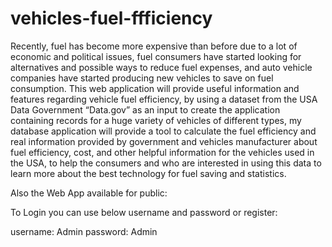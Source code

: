 # vehicles-fuel-ffficiency
Recently, fuel has become more expensive than before due to a lot of economic and political issues, fuel consumers have started looking for alternatives and possible ways to reduce fuel expenses, and auto vehicle companies have started producing new vehicles to save on fuel consumption.
This web application will provide useful information and features regarding vehicle fuel efficiency, by using a dataset from the USA Data Government “Data.gov” as an input to create the application containing records for a huge variety of vehicles of different types, my database application will provide a tool to calculate the fuel efficiency and real information provided by government and vehicles manufacturer about fuel efficiency, cost, and other helpful information for the vehicles used in the USA, to help the consumers and who are interested in using this data to learn more about the best technology for fuel saving and statistics.

Also the Web App available for public: 

To Login you can use below username and password or register:

username: Admin 
password: Admin
